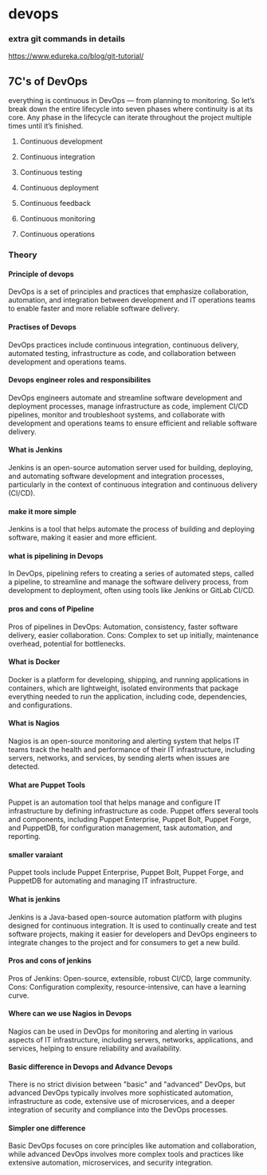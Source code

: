 # devops
### extra git commands in details
https://www.edureka.co/blog/git-tutorial/

## 7C's of DevOps
 everything is continuous in DevOps — from planning to monitoring. So let’s break down the entire lifecycle into seven phases where continuity is at its core. Any phase in the lifecycle can iterate throughout the project multiple times until it’s finished.

1. Continuous development

2. Continuous integration

3. Continuous testing

4. Continuous deployment

5. Continuous feedback

6. Continuous monitoring

7. Continuous operations

### Theory
#### Principle of devops
DevOps is a set of principles and practices that emphasize collaboration, automation, and integration between development and IT operations teams to enable faster and more reliable software delivery.

#### Practises of Devops
DevOps practices include continuous integration, continuous delivery, automated testing, infrastructure as code, and collaboration between development and operations teams.

#### Devops engineer roles and responsibilites 
DevOps engineers automate and streamline software development and deployment processes, manage infrastructure as code, implement CI/CD pipelines, monitor and troubleshoot systems, and collaborate with development and operations teams to ensure efficient and reliable software delivery.

#### What is Jenkins 
Jenkins is an open-source automation server used for building, deploying, and automating software development and integration processes, particularly in the context of continuous integration and continuous delivery (CI/CD).

#### make it more simple

Jenkins is a tool that helps automate the process of building and deploying software, making it easier and more efficient.

#### what is pipelining in Devops

In DevOps, pipelining refers to creating a series of automated steps, called a pipeline, to streamline and manage the software delivery process, from development to deployment, often using tools like Jenkins or GitLab CI/CD.

#### pros and cons of Pipeline
Pros of pipelines in DevOps: Automation, consistency, faster software delivery, easier collaboration.
Cons: Complex to set up initially, maintenance overhead, potential for bottlenecks.

#### What is Docker
Docker is a platform for developing, shipping, and running applications in containers, which are lightweight, isolated environments that package everything needed to run the application, including code, dependencies, and configurations.

#### What is Nagios
Nagios is an open-source monitoring and alerting system that helps IT teams track the health and performance of their IT infrastructure, including servers, networks, and services, by sending alerts when issues are detected.

#### What are Puppet Tools
Puppet is an automation tool that helps manage and configure IT infrastructure by defining infrastructure as code. Puppet offers several tools and components, including Puppet Enterprise, Puppet Bolt, Puppet Forge, and PuppetDB, for configuration management, task automation, and reporting.

#### smaller varaiant
Puppet tools include Puppet Enterprise, Puppet Bolt, Puppet Forge, and PuppetDB for automating and managing IT infrastructure.

#### What is jenkins
Jenkins is a Java-based open-source automation platform with plugins designed for continuous integration. It is used to continually create and test software projects, making it easier for developers and DevOps engineers to integrate changes to the project and for consumers to get a new build.

#### Pros and cons of jenkins
Pros of Jenkins: Open-source, extensible, robust CI/CD, large community.
Cons: Configuration complexity, resource-intensive, can have a learning curve.

#### Where can we use Nagios in Devops
Nagios can be used in DevOps for monitoring and alerting in various aspects of IT infrastructure, including servers, networks, applications, and services, helping to ensure reliability and availability.

#### Basic difference in Devops and Advance Devops
There is no strict division between "basic" and "advanced" DevOps, but advanced DevOps typically involves more sophisticated automation, infrastructure as code, extensive use of microservices, and a deeper integration of security and compliance into the DevOps processes.

#### Simpler one difference
Basic DevOps focuses on core principles like automation and collaboration, while advanced DevOps involves more complex tools and practices like extensive automation, microservices, and security integration.
